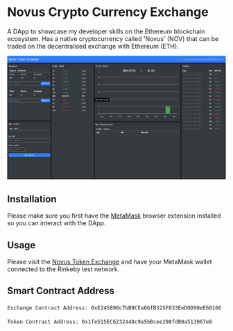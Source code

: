 # Novus Crypto Currency Exchange

A DApp to showcase my developer skills on the Ethereum blockchain ecosystem. Has a native cryptocurrency called 'Novus' (NOV) that can be traded on the decentralised exchange with Ethereum (ETH).

![Novus Cryptocurrency Exchange](/public/novus_token_exchange.png 'Novus Token Exchange')

## Installation

Please make sure you first have the [MetaMask](https://metamask.io/) browser extension installed so you can interact with the DApp.

## Usage

Please visit the [Novus Token Exchange](https://eu4cp-qaaaa-aaaad-qazda-cai.ic.fleek.co/) and have your MetaMask wallet connected to the Rinkeby test network.

## Smart Contract Address

```
Exchange Contract Address: 0xE245890c7bB9CEa06fB325F033EeD0D90eE60166

Token Contract Address: 0x1fe515EC6232448c9a5bBcee298fdB0a513067e8
```
